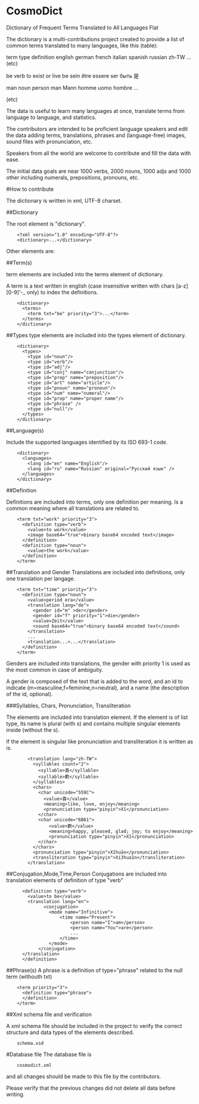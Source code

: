 # CosmoDict
Dictionary of Frequent Terms Translated to All Languages Flat

The dictionary is a multi-contributions project created to provide a list of common terms translated to many languages, like this (table):

term  type  definition          english german  french  italian spanish russian zh-TW ...(etc)

be    verb  to exist or live    be      sein    être    essere  ser     быть    是

man  noun  person              man     Mann    homme   uomo    hombre  ...

(etc)

The data is useful to learn many languages at once, translate terms from language to language, and statistics.

The contributors are intended to be proficient language speakers and edit the data adding terms, translations, phrases and (language-free) images, sound files with pronunciation, etc.

Speakers from all the world are welcome to contribute and fill the data with ease.

The initial data goals are near 1000 verbs, 2000 nouns, 1000 adjs and 1000 other including numerals, prepositions, pronouns, etc.


#How to contribute

The dictionary is written in xml, UTF-8 charset.

##Dictionary

The root element is "dictionary".
        
        <?xml version="1.0" encoding="UTF-8"?>
        <dictionary>...</dictionary>

Other elements are:

##Term(s)

term elements are included into the terms element of dictionary.

A term is a text written in english (case insensitive written with chars [a-z][0-9]'-_ only) to index the definitions. 

        <dictionary>
          <terms>
            <term txt="be" priority="3">...</term>
          </terms>
        </dictionary>

##Types
type elements are included into the types element of dictionary.

        <dictionary>
          <types>
            <type id="noun"/>
            <type id="verb"/>
            <type id="adj"/>
            <type id="conj" name="conjunction"/>
            <type id="prep" name="preposition"/>
            <type id="art" name="article"/>
            <type id="pnoun" name="pronoun"/>
            <type id="num" name="numeral"/>
            <type id="prop" name="proper name"/>
            <type id="phrase" />
            <type id="null"/>
          </types>
        </dictionary>

##Language(s)

Include the supported languages identified by its ISO 693-1 code.

        <dictionary>
          <languages>
            <lang id="en" name="English"/>
            <lang id="ru" name="Russian" original="Русский язык" />
          </languages>
        </dictionary>

##Definition

Definitions are included into terms, only one definition per meaning.
Is a common meaning where all translations are related to.

        <term txt="work" priority="3">
          <definition type="verb">
            <value>to work</value>
            <image base64="true">binary base64 encoded text</image>
          </definition>
          <definition type="noun">
            <value>the work</value>
          </definition>  
        </term>

##Translation and Gender
Translations are included into definitions, only one translation per langage.

        <term txt="time" priority="3">
          <definition type="noun">
            <value>period era</value>
            <translation lang="de">
              <gender id="m" >der</gender>
              <gender id="f" priority="1">die</gender>
              <value>Zeit</value>
              <sound base64="true">binary base64 encoded text</sound>
            </translation>
            ...
            <translation...>...</translation>
          </definition>
        </term>

Genders are included into translations, the gender with priority 1 is used as the most common in case of ambiguity.

A gender is composed of the text that is added to the word, and an id to indicate (m=masculine,f=feminine,n=neutral), and a name (the description of the id, optional).

###Syllables, Chars, Pronunciation, Transliteration

The elements are included into translation element. If the element is of list type, its name is plural (with s) and contains multiple singular elements inside (without the s).

If the element is singular like pronunciation and transliteration it is written as is.

            <translation lang="zh-TW">
              <syllables count="2">
                <syllable>喜</syllable>
                <syllable>歡</syllable>
              </syllables>
              <chars>
                <char unicode="559C">
                  <value>喜</value>
                  <meaning>like, love, enjoy</meaning>
                  <pronunciation type="pinyin">Xǐ</pronunciation>
                </char>
                <char unicode="6B61">
                    <value>歡</value>
                    <meaning>happy, pleased, glad; joy; to enjoy</meaning>
                    <pronunciation type="pinyin">Xǐ</pronunciation>
                </char>
              </chars>
              <pronunciation type="pinyin">Xǐhuān</pronunciation>
              <transliteration type="pinyin">Xi3hua1n</transliteration>
            </translation>


##Conjugation,Mode,Time,Person
Conjugations are included into translation elements of definition of type "verb"

          <definition type="verb">
            <value>to be</value>
            <translation lang="en">
		          <conjugation>
          			<mode name="Infinitive">
          				<time name="Present">
          					<person name="I">am</person>
          					<person name="You">are</person>
          					...
          				</time>
          			</mode>
          		</conjugation>
          </translation>
          </definition>
	
##Phrase(s)
A phrase is a definition of type="phrase" related to the null term (withouth txt)

        <term priority="3">
          <definition type="phrase">
          </definition>
        </term>

##Xml schema file and verification

A xml schema file should be included in the project to verify the correct structure and data types of the elements described.
        
        schema.xsd
        
#Database file
The database file is
        
        cosmodict.xml
        
and all changes should be made to this file by the contributors.

Please verify that the previous changes did not delete all data before writing.
